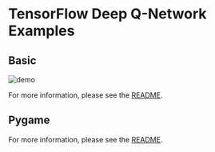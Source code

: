 # TensorFlow Deep Q-Network Examples
## Basic
![demo](https://raw.githubusercontent.com/algolab-inc/tensorflow-deep-q-network/master/basic/demo.gif)

For more information, please see the [README](https://github.com/algolab-inc/tensorflow-deep-q-network/blob/master/basic/README.md).


## Pygame
For more information, please see the [README](https://github.com/algolab-inc/tensorflow-deep-q-network/blob/master/pygame/README.md).
